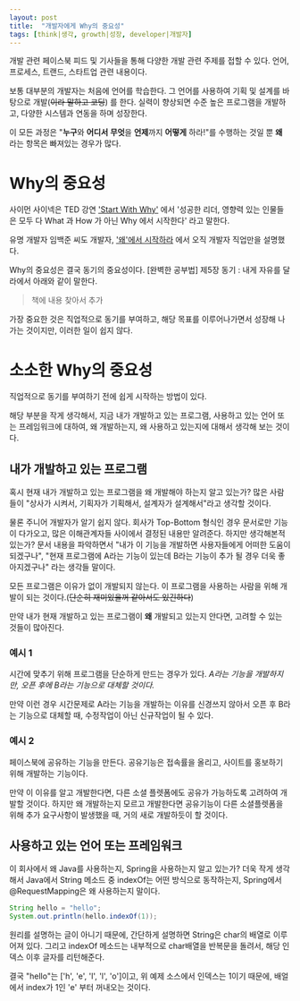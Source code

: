 ```yaml
---
layout: post
title:  "개발자에게 Why의 중요성"
tags: [think|생각, growth|성장, developer|개발자]
---
```


개발 관련 페이스북 피드 및 기사들을 통해 다양한 개발 관련 주제를 접할 수 있다. 언어, 프로세스, 트랜드, 스타트업 관련 내용이다.

보통 대부분의 개발자는 처음에 언어를 학습한다. 그 언어를 사용하여 기획 및 설계를 바탕으로 개발(~~이라 말하고 코딩~~) 를 한다. 실력이 향상되면 수준 높은 프로그램을 개발하고, 다양한 시스템과 연동을 하며 성장한다.

이 모든 과정은 "**누구**와 **어디서** **무엇**을 **언제**까지 **어떻게** 하라!"를 수행하는 것일 뿐 **왜** 라는 항목은 빠져있는 경우가 많다.

# Why의 중요성

사이먼 사이넥은 TED 강연 ['Start With Why'](https://www.youtube.com/watch?v=XfsKZ3jm8b8) 에서 '성공한 리더, 영향력 있는 인물들은 모두 다 What 과 How 가 아닌 Why 에서 시작한다' 라고 말한다.

유명 개발자 임백준 씨도 개발자, ['왜'에서 시작하라](http://www.zdnet.co.kr/column/column_view.asp?artice_id=20150309203520) 에서 오직 개발자 직업만을 설명했다.

Why의 중요성은 결국 동기의 중요성이다. \[완벽한 공부법\] 제5장 동기 : 내게 자유를 달라에서 아래와 같이 말한다.

> 책에 내용 찾아서 추가

가장 중요한 것은 직업적으로 동기를 부여하고, 해당 목표를 이루어나가면서 성장해 나가는 것이지만, 이러한 일이 쉽지 않다.

# 소소한 Why의 중요성

직업적으로 동기를 부여하기 전에 쉽게 시작하는 방법이 있다.

해당 부분을 작게 생각해서, 지금 내가 개발하고 있는 프로그램, 사용하고 있는 언어 또는 프레임워크에 대하여, 왜 개발하는지, 왜 사용하고 있는지에 대해서 생각해 보는 것이다.

## 내가 개발하고 있는 프로그램

혹시 현재 내가 개발하고 있는 프로그램을 왜 개발해야 하는지 알고 있는가? 많은 사람들이 "상사가 시켜서, 기획자가 기획해서, 설계자가 설계해서"라고 생각할 것이다.

물론 주니어 개발자가 알기 쉽지 않다. 회사가 Top-Bottom 형식인 경우 문서로만 기능이 다가오고, 많은 이해관계자들 사이에서 결정된 내용만 알려준다. 하지만 생각해본적 있는가? 문서 내용을 파악하면서 "내가 이 기능을 개발하면 사용자들에게 어떠한 도움이 되겠구나", "현재 프로그램에 A라는 기능이 있는데 B라는 기능이 추가 될 경우 더욱 좋아지겠구나" 라는 생각들 말이다.

모든 프로그램은 이유가 없이 개발되지 않는다. 이 프로그램을 사용하는 사람을 위해 개발이 되는 것이다.(~~단순히 재미있을꺼 같아서도 있긴하다~~)

만약 내가 현재 개발하고 있는 프로그램이 **왜** 개발되고 있는지 안다면, 고려할 수 있는 것들이 많아진다.

### 예시 1

시간에 맞추기 위해 프로그램을 단순하게 만드는 경우가 있다. *A라는 기능을 개발하지만, 오픈 후에 B라는 기능으로 대체할 것이다.*

만약 이런 경우 시간문제로 A라는 기능을 개발하는 이유를 신경쓰지 않아서 오픈 후 B라는 기능으로 대체할 때, 수정작업이 아닌 신규작업이 될 수 있다.

### 예시 2

페이스북에 공유하는 기능을 만든다. 공유기능은 접속률을 올리고, 사이트를 홍보하기 위해 개발하는 기능이다.

만약 이 이유를 알고 개발한다면, 다른 소셜 플렛폼에도 공유가 가능하도록 고려하여 개발할 것이다. 하지만 왜 개발하는지 모르고 개발한다면 공유기능이 다른 소셜플렛폼을 위해 추가 요구사항이 발생했을 때, 거의 새로 개발하듯이 할 것이다.

## 사용하고 있는 언어 또는 프레임워크

이 회사에서 왜 Java를 사용하는지, Spring을 사용하는지 알고 있는가? 더욱 작게 생각해서 Java에서 String 메소드 중 indexOf는 어떤 방식으로 동작하는지, Spring에서 @RequestMapping은 왜 사용하는지 말이다.

``` java
String hello = "hello";
System.out.println(hello.indexOf(1));
```

원리를 설명하는 글이 아니기 때문에, 간단하게 설명하면 String은 char의 배열로 이루어져 있다. 그리고 indexOf 메소드는 내부적으로 char배열을 반복문을 돌려서, 해당 인덱스 이후 글자를 리턴해준다.

결국 "hello"는 \['h', 'e', 'l', 'l', 'o'\]이고, 위 예제 소스에서 인덱스는 1이기 때문에, 배얼에서 index가 1인 'e' 부터 꺼내오는 것이다.
